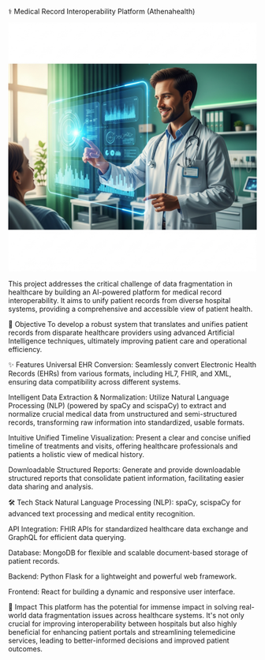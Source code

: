⚕️ Medical Record Interoperability Platform (Athenahealth)

![Alt text for the image](https://github.com/Shashank-sketchAl/medical-record-interoperability-platform/blob/24b0c2ee2121b0539eb9af45089cdf349dc725db/Gemini_Generated_Image_2sn0km2sn0km2sn0.png)

This project addresses the critical challenge of data fragmentation in healthcare by building an AI-powered platform for medical record interoperability. It aims to unify patient records from diverse hospital systems, providing a comprehensive and accessible view of patient health.

🎯 Objective
To develop a robust system that translates and unifies patient records from disparate healthcare providers using advanced Artificial Intelligence techniques, ultimately improving patient care and operational efficiency.

✨ Features
Universal EHR Conversion: Seamlessly convert Electronic Health Records (EHRs) from various formats, including HL7, FHIR, and XML, ensuring data compatibility across different systems.

Intelligent Data Extraction & Normalization: Utilize Natural Language Processing (NLP) (powered by spaCy and scispaCy) to extract and normalize crucial medical data from unstructured and semi-structured records, transforming raw information into standardized, usable formats.

Intuitive Unified Timeline Visualization: Present a clear and concise unified timeline of treatments and visits, offering healthcare professionals and patients a holistic view of medical history.

Downloadable Structured Reports: Generate and provide downloadable structured reports that consolidate patient information, facilitating easier data sharing and analysis.

🛠️ Tech Stack
Natural Language Processing (NLP): spaCy, scispaCy for advanced text processing and medical entity recognition.

API Integration: FHIR APIs for standardized healthcare data exchange and GraphQL for efficient data querying.

Database: MongoDB for flexible and scalable document-based storage of patient records.

Backend: Python Flask for a lightweight and powerful web framework.

Frontend: React for building a dynamic and responsive user interface.

🌟 Impact
This platform has the potential for immense impact in solving real-world data fragmentation issues across healthcare systems. It's not only crucial for improving interoperability between hospitals but also highly beneficial for enhancing patient portals and streamlining telemedicine services, leading to better-informed decisions and improved patient outcomes.
